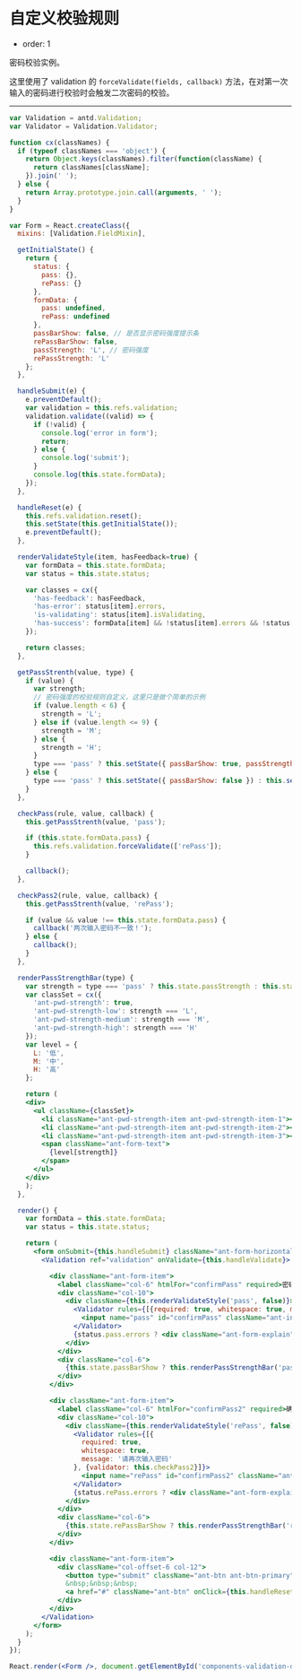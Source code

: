 # 自定义校验规则 

- order: 1

密码校验实例。

这里使用了 validation 的 `forceValidate(fields, callback)`  方法，在对第一次输入的密码进行校验时会触发二次密码的校验。

---

````jsx
var Validation = antd.Validation;
var Validator = Validation.Validator;

function cx(classNames) {
  if (typeof classNames === 'object') {
    return Object.keys(classNames).filter(function(className) {
      return classNames[className];
    }).join(' ');
  } else {
    return Array.prototype.join.call(arguments, ' ');
  }
}

var Form = React.createClass({
  mixins: [Validation.FieldMixin],

  getInitialState() {
    return {
      status: {
        pass: {},
        rePass: {}
      },
      formData: {
        pass: undefined,
        rePass: undefined
      },
      passBarShow: false, // 是否显示密码强度提示条
      rePassBarShow: false, 
      passStrength: 'L', // 密码强度
      rePassStrength: 'L'
    };
  },

  handleSubmit(e) {
    e.preventDefault();
    var validation = this.refs.validation;
    validation.validate((valid) => {
      if (!valid) {
        console.log('error in form');
        return;
      } else {
        console.log('submit');
      }
      console.log(this.state.formData);
    });
  },

  handleReset(e) {
    this.refs.validation.reset();
    this.setState(this.getInitialState());
    e.preventDefault();
  },

  renderValidateStyle(item, hasFeedback=true) {
    var formData = this.state.formData;
    var status = this.state.status;

    var classes = cx({
      'has-feedback': hasFeedback,
      'has-error': status[item].errors,
      'is-validating': status[item].isValidating,
      'has-success': formData[item] && !status[item].errors && !status[item].isValidating
    });

    return classes;
  },

  getPassStrenth(value, type) {
    if (value) {
      var strength;
      // 密码强度的校验规则自定义，这里只是做个简单的示例
      if (value.length < 6) {
        strength = 'L';
      } else if (value.length <= 9) {
        strength = 'M';
      } else {
        strength = 'H';
      }
      type === 'pass' ? this.setState({ passBarShow: true, passStrength: strength }) : this.setState({ rePassBarShow: true, rePassStrength: strength });
    } else {
      type === 'pass' ? this.setState({ passBarShow: false }) : this.setState({ rePassBarShow: false });
    }
  },

  checkPass(rule, value, callback) {
    this.getPassStrenth(value, 'pass');

    if (this.state.formData.pass) {
      this.refs.validation.forceValidate(['rePass']);
    }

    callback();
  },

  checkPass2(rule, value, callback) {
    this.getPassStrenth(value, 'rePass');

    if (value && value !== this.state.formData.pass) {
      callback('两次输入密码不一致！');
    } else {
      callback();
    }
  },

  renderPassStrengthBar(type) {
    var strength = type === 'pass' ? this.state.passStrength : this.state.rePassStrength;
    var classSet = cx({
      'ant-pwd-strength': true,
      'ant-pwd-strength-low': strength === 'L',
      'ant-pwd-strength-medium': strength === 'M',
      'ant-pwd-strength-high': strength === 'H'
    });
    var level = {
      L: '低',
      M: '中',
      H: '高'
    };

    return (
    <div>
      <ul className={classSet}>
        <li className="ant-pwd-strength-item ant-pwd-strength-item-1"></li>
        <li className="ant-pwd-strength-item ant-pwd-strength-item-2"></li>
        <li className="ant-pwd-strength-item ant-pwd-strength-item-3"></li>
        <span className="ant-form-text">
          {level[strength]}
        </span>
      </ul>
    </div>
    );
  },

  render() {
    var formData = this.state.formData;
    var status = this.state.status;

    return (
      <form onSubmit={this.handleSubmit} className="ant-form-horizontal">
        <Validation ref="validation" onValidate={this.handleValidate}>

          <div className="ant-form-item">
            <label className="col-6" htmlFor="confirmPass" required>密码：</label>
            <div className="col-10">
              <div className={this.renderValidateStyle('pass', false)}>
                <Validator rules={[{required: true, whitespace: true, message: '请填写密码'}, {validator: this.checkPass}]} trigger="onChange">
                  <input name="pass" id="confirmPass" className="ant-input" type="password" value={formData.pass}/>
                </Validator>
                {status.pass.errors ? <div className="ant-form-explain">{status.pass.errors.join(',')}</div> : null}
              </div>
            </div>
            <div className="col-6">
              {this.state.passBarShow ? this.renderPassStrengthBar('pass') : null}
            </div>
          </div>

          <div className="ant-form-item">
            <label className="col-6" htmlFor="confirmPass2" required>确认密码：</label>
            <div className="col-10">
              <div className={this.renderValidateStyle('rePass', false)}>
                <Validator rules={[{
                  required: true,
                  whitespace: true,
                  message: '请再次输入密码'
                }, {validator: this.checkPass2}]}>
                  <input name="rePass" id="confirmPass2" className="ant-input" type="password" value={formData.rePass}/>
                </Validator>
                {status.rePass.errors ? <div className="ant-form-explain"> {status.rePass.errors.join(', ')}</div> : null}
              </div>
            </div>
            <div className="col-6">
              {this.state.rePassBarShow ? this.renderPassStrengthBar('rePass') : null}
            </div>
          </div>

          <div className="ant-form-item">
            <div className="col-offset-6 col-12">
              <button type="submit" className="ant-btn ant-btn-primary">确 定</button>
              &nbsp;&nbsp;&nbsp;
              <a href="#" className="ant-btn" onClick={this.handleReset}>重 置</a>
            </div>
          </div>
        </Validation>
      </form>
    );
  }
});

React.render(<Form />, document.getElementById('components-validation-demo-customize'));
````

<style>
  .ant-pwd-strength {
    display: inline-block;
    margin-left: 8px;
    line-height: 32px;
    height: 32px;
    vertical-align: middle;
  }

  .ant-pwd-strength-item {
    float: left;
    margin-right: 1px;
    margin-top: 12px;
    width: 19px;
    height: 8px;
    line-height: 8px;
    list-style: none;
    background-color: #f3f3f3;
    transition: all 0.3s cubic-bezier(0.645, 0.045, 0.355, 1);
    -webkit-transition: all 0.3s cubic-bezier(0.645, 0.045, 0.355, 1);
    -moz-transition: all 0.3s cubic-bezier(0.645, 0.045, 0.355, 1);
  }

  .ant-pwd-strength-item-1 {
    border-top-left-radius: 6px;
    border-bottom-left-radius: 6px;
  }

  .ant-pwd-strength-item-2 {
    width: 20px;
  }

  .ant-pwd-strength-item-3 {
    border-top-right-radius: 6px;
    border-bottom-right-radius: 6px;
    margin-right: 8px;
  }

  .ant-pwd-strength-low .ant-pwd-strength-item-1, .ant-pwd-strength-medium .ant-pwd-strength-item-1, .ant-pwd-strength-high .ant-pwd-strength-item-1 {
    background-color: #FAC450;
  }

  .ant-pwd-strength-medium .ant-pwd-strength-item-2, .ant-pwd-strength-high .ant-pwd-strength-item-2 {
    background-color: rgba(135, 208, 104, .6);
    filter:progid:DXImageTransform.Microsoft.gradient(startColorstr=#9987D068,endColorstr=#9987D068);
  }

  .ant-pwd-strength-high .ant-pwd-strength-item-3 {
    background-color: #87D068;
  }
</style>
